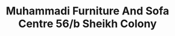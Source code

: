 ---
title: "Muhammadi Furniture And Sofa Centre 56/b Sheikh Colony"
url: /faisalabad/muhammadi-furniture-and-sofa-centre-56-b-sheikh-colony/
shop: furniture
---